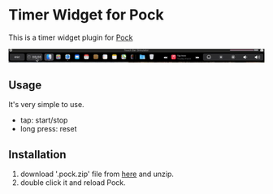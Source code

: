 #  Timer Widget for Pock
This is a timer widget plugin for [Pock](https://github.com/pock/pock)

![Demo](resources/demo.gif)


## Usage
It's very simple to use.
- tap: start/stop
- long press: reset

## Installation
1. download '.pock.zip' file from [here](https://github.com/p-x9/pock-timer-widget/releases) and unzip.
2. double click it and reload Pock.

